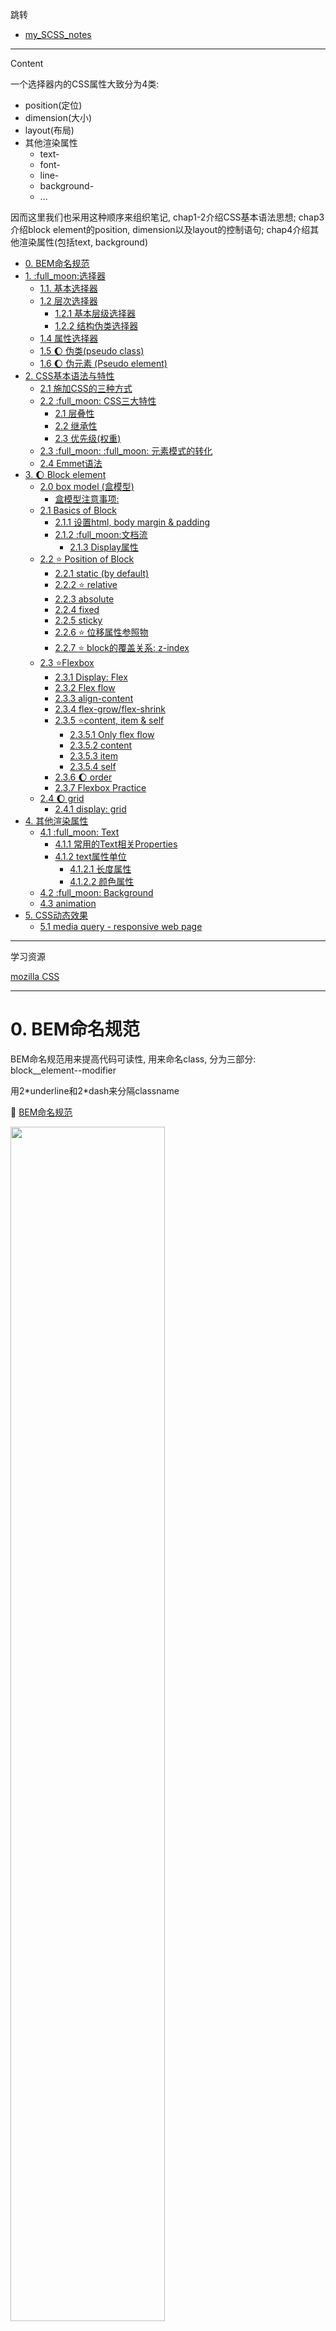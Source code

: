 跳转

+ [my_SCSS_notes](./SCSS/my_SCSS_notes.md)

---

Content

一个选择器内的CSS属性大致分为4类:
+ position(定位)
+ dimension(大小)
+ layout(布局)
+ 其他渲染属性
  + text-
  + font-
  + line-
  + background-
  + ...

因而这里我们也采用这种顺序来组织笔记, chap1-2介绍CSS基本语法思想; chap3介绍block element的position, dimension以及layout的控制语句; chap4介绍其他渲染属性(包括text, background)



- [0. BEM命名规范](#0-bem命名规范)
- [1. :full\_moon:选择器](#1-full_moon选择器)
  - [1.1. 基本选择器](#11-基本选择器)
  - [1.2 层次选择器](#12-层次选择器)
    - [1.2.1 基本层级选择器](#121-基本层级选择器)
    - [1.2.2 结构伪类选择器](#122-结构伪类选择器)
  - [1.4 属性选择器](#14-属性选择器)
  - [1.5 :moon: 伪类(pseudo class)](#15-moon-伪类pseudo-class)
  - [1.6 :moon: 伪元素 (Pseudo element)](#16-moon-伪元素-pseudo-element)
- [2. CSS基本语法与特性](#2-css基本语法与特性)
  - [2.1 施加CSS的三种方式](#21-施加css的三种方式)
  - [2.2 :full\_moon: CSS三大特性](#22-full_moon-css三大特性)
    - [2.1 层叠性](#21-层叠性)
    - [2.2 继承性](#22-继承性)
    - [2.3 优先级(权重)](#23-优先级权重)
  - [2.3 :full\_moon: :full\_moon: 元素模式的转化](#23-full_moon-full_moon-元素模式的转化)
  - [2.4 Emmet语法](#24-emmet语法)
- [3. :moon: Block element](#3-moon-block-element)
  - [2.0 box model (盒模型)](#20-box-model-盒模型)
    - [盒模型注意事项:](#盒模型注意事项)
  - [2.1 Basics of Block](#21-basics-of-block)
    - [2.1.1 设置html, body margin \& padding](#211-设置html-body-margin--padding)
    - [2.1.2 :full\_moon:文档流](#212-full_moon文档流)
      - [2.1.3 Display属性](#213-display属性)
  - [2.2 :star: Position of Block](#22-star-position-of-block)
    - [2.2.1 static (by default)](#221-static-by-default)
    - [2.2.2 :star: relative](#222-star-relative)
    - [2.2.3 absolute](#223-absolute)
    - [2.2.4 fixed](#224-fixed)
    - [2.2.5 sticky](#225-sticky)
    - [2.2.6 :star: 位移属性参照物](#226-star-位移属性参照物)
    - [2.2.7 :star: block的覆盖关系: z-index](#227-star-block的覆盖关系-z-index)
  - [2.3 :star:Flexbox](#23-starflexbox)
    - [2.3.1 Display: Flex](#231-display-flex)
    - [2.3.2 Flex flow](#232-flex-flow)
    - [2.3.3 align-content](#233-align-content)
    - [2.3.4 flex-grow/flex-shrink](#234-flex-growflex-shrink)
    - [2.3.5 :star:content, item \& self](#235-starcontent-item--self)
      - [2.3.5.1 Only flex flow](#2351-only-flex-flow)
      - [2.3.5.2 content](#2352-content)
      - [2.3.5.3 item](#2353-item)
      - [2.3.5.4 self](#2354-self)
    - [2.3.6 :moon: order](#236-moon-order)
    - [2.3.7 Flexbox Practice](#237-flexbox-practice)
  - [2.4 :moon: grid](#24-moon-grid)
    - [2.4.1 display: grid](#241-display-grid)
- [4. 其他渲染属性](#4-其他渲染属性)
  - [4.1 :full\_moon: Text](#41-full_moon-text)
    - [4.1.1 常用的Text相关Properties](#411-常用的text相关properties)
    - [4.1.2 text属性单位](#412-text属性单位)
      - [4.1.2.1 长度属性](#4121-长度属性)
      - [4.1.2.2 颜色属性](#4122-颜色属性)
  - [4.2 :full\_moon: Background](#42-full_moon-background)
  - [4.3 animation](#43-animation)
- [5. CSS动态效果](#5-css动态效果)
  - [5.1 media query - responsive web page](#51-media-query---responsive-web-page)


---
学习资源

[mozilla CSS](https://developer.mozilla.org/en-US/docs/Web)

---
# 0. BEM命名规范

BEM命名规范用来提高代码可读性, 用来命名class, 分为三部分:
block__element--modifier

用2\*underline和2\*dash来分隔classname

:gem: [BEM命名规范](./CSS_Sample/BEM/03-bem.html)

<img src="./Src/BEM_eg.png" width=70%>

# 1. :full_moon:选择器
[Learning Material: wc3 selector](https://www.w3schools.com/CSSref/css_selectors.php)

用来修饰HTML元素的格式, 但首先你得选择特定的HTML标签来施加修饰, 这就需要选择器. 选择器作为对HTML element施加样式的基础, 如果写错了, 后面不容易debug


:gem: [选择器demo](CSS_Sample/Selector/CSS_Selector.html)   


selector| 代码模板| e.g.| description|
-----|-----|-----|----|
通用选择器| * | *{}|选择所有元素
属性选择器|[<条件>]| [href]{}、[attr=”val”]{}|根据属性选择元素
并级选择器|选择器,选择器|em,strong{} | 同时匹配多个选择器，取多个选择器的并集
后代选择器|选择器 选择器|.asideNav  li {} |先匹配第二个选择器的元素，并且属于第一个选择器内
子代选择器|选择器>选择器|ul>li{} | 匹配匹配第二个选择器，且为第一个选择器的元素的后代
兄弟选择器|选择器+选择器|p+a{} |匹配紧跟第一个选择器并匹配第二个选择器的元素，如紧跟p元素后的a元素
伪选择器|: :伪元素 OR: 伪类|p::first-line{}、a:hover{} |伪选择器不是直接对应HTML中定义的元素，而是向选择器增加特殊的效果


## 1.1. 基本选择器

+ 标签选择器 
固有标签不需要加.前缀
  ```css
  p, div{...}
  ```
+ 类选择器 
className前需要.来作为前缀
  + 在同一页面可以多次使用(最常用) 
  ```css
  .imageContainer{...}  /*选中所有class="imageContainer"的元素*/
  ```
+ ID选择器
  + 同一页面只能使用1次  
  ```css
  #id1{...}     /*选中id="id1"的那一个元素*/
  ```

优先级: ID selector>类selector>标签selector>通配符选择器; 
 + 优先级高的会覆盖优先级低的
+ 关于优先级具体参见[2.3 优先级(权重)](#23-优先级权重)

:gem: [multi-className selector](./CSS_Sample/Selector/06-multiClassNameSelector.html)
:gem: [select all](./CSS_Sample/Selector/08-selectAll.html)

---

Q&A: ID与name属性的区别
+ ID具有唯一性
+ name属性
  + 可以结合JS中的getElementByName()来查找元素
  + 当HTML的`<input>`的type="radio"时, 多个相同name的`<input>`才能被算为一组实现单选功能
    + class属性也可实现将不同种类的的标签归为一个类别. 不同标签可以使用相同的类名, 主要用于css选择

## 1.2 层次选择器
allow us to reach down to branch of tag tree

### 1.2.1 基本层级选择器

+ 子类(child)选择器
  + `A>B{...}`, 用`>`连接两个元素, 表示选中A的子代B, A与B之间只有`>`没有其他任何符号. 
+ 后代(descendant)选择器
  + `A B{...}`, 用空格连接两个元素, 表示选中A下属所有(后代)B.

### 1.2.2 结构伪类选择器

<img src="./Src/structural_pseudo_class_selector.png" width=80%>

+ element:nth-child(n): **选中第n个element**(而不是element的第n个child)
  + 需要你首先限定是哪个group的元素 
  + 如果不限定, 那就选择所有组别的nth element


> 注意写选择器时一定要仔细, 一个符号的差异可能带来完全不同的选择结果, 导致debug时很困难

:gem: e.g.1
如下, 选中所有classname为website的ol标签下的所有li下的所有a元素
```css
ol.website li a{
    text-decoration: none;
}
```

:gem: e.g.2
```html
<header>
  <section class="header_left">
    ...
  </section>

  <section class="header_right">
    ...
  </section>
</header>
```
要选中header下面那个classname为header_left的section元素: 
+ 最准确的写法
  ```css
  header>section.header_left{
    ...
  }
  ```
+ 省略写法(确保header下只有一个classname为"header_left"的元素)
  ```css
  header .header_left{
    ...
  }
  ```
+ 错误写法, 啥也选不中
  ```css
  /*选中className为"header_left"的header元素， 可是html中根本没有这个元素*/
  header.header_left{ 
    ...
  }
  ```

:gem: e.g.3  
[wc3 Selector: nth-child demo](https://www.w3schools.com/CSSref/tryit.php?filename=trycss3_nth-child)


## 1.4 属性选择器
select tag element based on class name filter

selector|description
-----|-----
E[attr] | 选择匹配具有属性attr的E元素
直接选择: E[attr=val] | 选择匹配具有属性attr的E元素,并且属性值为val（其中val区分大小写）
开头选择: E[attr^=val] | 选择匹配元素E，且E元素定义了属性attr，其属性值是以val开头的任意字符串
结尾选择: E[attr$=val] | 选择匹配元素E，且E元素定义了属性attr，其属性值是以val结尾的任意字符串
相关性选择: E[attr*=val] | 选择匹配元素E，且E元素定义了属性attr，其属性值包含了“val”，换句话说，字符串val与属性值中的任意位置相匹配

+ 多个属性选择器可以合并选择
  一般用于text的多重filter, 比如先筛出来href和"google"相关的, 再筛出来href是以".com.au"结尾的

```css
a[href="https://example.org"]
{
  color: green;
}
```

## 1.5 :moon: 伪类(pseudo class)

:book: [MDN: Pseudo-class introduction](https://developer.mozilla.org/en-US/docs/Web/CSS/Pseudo-classes)

以`<a>`为例: `<a>`的Pseudo class代表`<a>`的某种状态, 可以理解为`<a>`的状态选择器(state selector)

伪类名称|含义|实例
-----|-----|-----
a:link|未单击hyperlink时的状态| a:link{color:#9ef5f9;}
a:visited|单击hyperlink后的状态| a:visited {color:#333;}
a:hover|鼠标悬浮在Hyperlink时的状态| a:hover{color:#ff7300;}
a:active|鼠标单击hyperlink, 但未释放时的状态| a:active {color:#999;}

+ 类似的, .className:hover{...}代表用标签选择器选中的元素的悬浮伪类

:gem: [`<a>`的伪类选择器1](./CSS_Sample/Selector/17-pseudoClassSelector1.html)

:gem: [`<a>`的伪类选择器2](./CSS_Sample/Selector/17-pseudoClassSelector2.html)

:gem: [`<input>` 的 foucs selector](./CSS_Sample/Selector/18-focusSelector.html)


## 1.6 :moon: 伪元素 (Pseudo element)

:book: [MDN: Pseudo element introduction](https://developer.mozilla.org/en-US/docs/Web/CSS/Pseudo-elements)

将Pseudo element理解为某个element的附属元素, 僚机, 结合selector我们可以对这些Pseudo element做出单独的style的定义. 与element不存在父子关系, 只是附属元素用来做一些辅助的事情. e.g. add a logo at the left of a hyperlink

常用的Pseudo element:
+ `::before`: creates a pseudo-element that is the first child of the selected element. 
+ `::after`: creates a pseudo-element that is the last child of the selected element
+ `::first-letter`
+ `::first-line`
+ `::selection`:  applies styles to the part of a document that has been highlighted by the user (such as clicking and dragging the mouse across text).


# 2. CSS基本语法与特性

## 2.1 施加CSS的三种方式
+ 行内样式(只控制一个标签)
  ```css
  <p style="font-size:14px; color:green;">直接在HTML标签中设置的样式</p>
  ```
+ 内部样式表(只控制一个页面)
  写在HTML文件的`<head>`下的`<style>`里
  ```css
  <style>
    h1{color: green; }
  </style>
  ```
+ 外部样式表(可以控制多个页面, 最常用)
  在HTML文件的`<head>`下挂载`<link>`

## 2.2 :full_moon: CSS三大特性
### 2.1 层叠性
+ 样式冲突，后定义的覆盖之前定义的
+ 样式不冲突，不会重叠

:gem: [CSS层叠性](./CSS_Sample/CSS_3Features/26-css%E5%B1%82%E5%8F%A0%E6%80%A7.html)

### 2.2 继承性
+ 子标签会继承父标签的**text相关样式**，比如Text-, font-, line-和color属性会继承。
+ 高度和盒模型内外边距(margin, padding)等**则不会**继承

:gem: [CSS继承性](./CSS_Sample/CSS_3Features/27-css%E7%BB%A7%E6%89%BF%E6%80%A7.html)

### 2.3 优先级(权重)
当一个标签的同一个属性在不同的选择器中被同时定义了多次时, 由优先级来确定到底启用哪一个被定义的属性.

除去层叠性带来的优先级(后定义的覆盖之前定义的), 以下优先级等级(权重)也被用来解决定义属性冲突的问题:

<img src="./Src/CSS_priority.png" width=70%>

+ 上表的解读
  + 通过ID选择器定义的属性的权重为B
  + 通过class/attribute选择器定义的属性的权重为C
  + 通过标签/伪类选择器定义的属性的权重为D
  + 继承下来的属性没有权重.
+ 权重最高的才会被采用 (A>B>C>D>none); 
+ 如果是权重相同的选择器, 越具体的选择器优先级越高, 这也符合直觉常理
  ```css
  ul li{...}  /*优先级高于li{...}*/

  li{...}
  ``` 
+ 权重可以被`!important`来被忽略掉
  + 一般情况下, `!important`的使用非常谨慎, 用的很少 
  +  :question: `!important`被忽略掉到底啥意思, 是指权重为0吗? 还是指-1? 实例告诉我们忽略掉权重也大于0

:gem: [CSS优先级](./CSS_Sample/CSS_3Features/28-css%E4%BC%98%E5%85%88%E7%BA%A7.html)

:gem: [权重注意点](./CSS_Sample/CSS_3Features/29-css%E6%9D%83%E9%87%8D%E6%B3%A8%E6%84%8F%E7%82%B9.html)

:gem: [权重的叠加](./CSS_Sample/CSS_3Features/30-%E6%9D%83%E9%87%8D%E7%9A%84%E5%8F%A0%E5%8A%A0.html)

## 2.3 :full_moon: :full_moon: 元素模式的转化
:book: [w3: element-level](https://www.w3schools.com/html/html_blocks.asp)

[myHTMLNotes: #1. HTML basic tags](../HTML/myHTMLNotes.md)

元素模式|元素排列|设置样式|默认宽度|嵌套
-----|-----|-----|-----|-----
块级元素 block |  一行只能放1个block元素 | 可以设置宽高 | **容器**的100%| 可以包含任何标签
行内元素inline |  一行内可以放多个inline元素 | **不可以直接设置宽高(强行设置会被忽略掉)** | 本身内容的宽度 | 容纳文本或其他行内元素
行内块元素inline-block |  一行内可以放多个inline-block元素 | 可以设置宽高 | 本身内容的宽度 | 

+ 元素的模式是可以相互转化的!
+ `<img>`, `<input>`,`<td>`都属于inline-block element :question:和HTML notes冲突了
+ `<a>`虽然作为inline element,  但a里不能再放a了, 但a里可以放block element


:gem: [inline-block element](./CSS_Sample/Element_mode/19-inline-block_element.html)

:gem::star: [tag element mode conversion](./CSS_Sample/Element_mode/20-elementModeConversion.html)




## 2.4 Emmet语法

CSS简写: 只打首字母
```css
text-align: center; 
/* type in tac */

text-indent:2em;
/* type in ti2 */

```

# 3. :moon: Block element
即div tag
```html
<div class="block1"></div>
```

这部分介绍block element的position, dimension以及layout的控制语句


## 2.0 box model (盒模型)



先介绍dimension properties of a block

<img src="./Src/box_model.png" width=80%>

margin相当于邻居间的间隔, border相当于栅栏宽度, padding相当于自家院子里的草坪宽, content相当于自己的房子

:gem: [box model](./CSS_Sample/Block_Dimension/31-boxModel.html)

:gem: [block dimension](./CSS_Sample/Block_Dimension/Block_Dimension.html)


如图, 一个box涉及到的dimension由外而内依次是:
+ top, left...等位移属性, 是相对于位移属性参照物而言, 见[2.2.4 位移属性参照物](#224-star-位移属性参照物)
+ margin (邻居间的间隔), 外边距
Margin属性，表示该block与其他block之间的最小距离. e.g.如果block1(margin:30px)与block2(margin:50px), 那么他们俩之间实际间距是50px;
  + margin的'重载'
    ```css
    margin: 上下 左右;      /*2个argument*/
    margin: 上 左右 下;     /*3个argument*/
    margin: 上 右 下 左;    /*4个argument*/
    ```
    + 除了使用margin一起定义上下左右, 还可以单独定义某一边的margin (如margin-left...);
  + margin 还可以用来让**box水平居中**(而不是box中的内容水平居中, 见[text居中](#41-full_moon-text)), 满足两个条件:
    + box已经定义了width
    + box左右外边距都为auto
    ```css
    Margin: 0 auto;   /*上下外边距为0, 左右外边距auto*/
    ``` 
    :gem: [用margin实现box水平居中](./CSS_Sample/Block_Dimension/33-margin%E6%B0%B4%E5%B9%B3%E5%B1%85%E4%B8%AD.html)
  + [mozilla: margin collapse](https://developer.mozilla.org/en-US/docs/Web/CSS/CSS_Box_Model/Mastering_margin_collapsing) :question: 没太懂
    :gem: [margin合并塌陷](./CSS_Sample/Block_Dimension/34-margin合并塌陷.html) 
+ border
  + block有圆角
    ```css
    .block1{
        width: 300px;
        height: 300px;
        background: red;
        border: 3px solid black;
        border-radius: 10px;
      }
    ```

  + block变成circle
    ```css
    .block1{
        width: 300px;
        height: 300px;
        background: red;
        border: 3px solid black;
        border-radius: 50%;
      }
    ```
+ padding  (自家院子), 内边距
  + padding的'重载', 和margin类似
+ content (自家房子)



---

### 盒模型注意事项:
+ 网页元素很多都带有默认的内外边距，而且不同浏览器默认的也不一样，因此我们在布局前，要先清除网页元素的默认内外边距.
  ```css
  body,html{
    padding: 0;   /*内边距*/
    margin: 0;    /*外边距*/
  }
  ```
+ 区分几个概念
  + 看到的方块
  即border+padding+content
  + box
  即width, height所定义的区域
  
+ box
  + 默认box是只包含content. 
    + 此时box不等于看到的方块, 因而此时定义padding, border后会看到方块会变大
  + 定义: `box-sizing: border-box;`后, box延伸到包含border (即此时box = border + padding + content).
    + 此box就是我们看到的方块. 
    + 一般工作中，我们直接全局定义box-sizing, 这样方便一些. 
  + 如下, 定义一个500*500px的block, 当设定其box-sizing: border-box后, 它的border+padding+content=500
  <img src="Src/boxsizing.png" width=50%>

+ 嵌套的box结构
  + 里面的box占据外面的box的content 
    + 不管有没有定义`box-sizing: border-box;` 里面的box都是用外面的box的**content部分**作为边框进行嵌套 
  :gem: [nested boxes](./CSS_Sample/Block_Dimension/nestedBox.html) 
  + 如果不为box写width, height, 则默认box的宽高就是包络其所有sub-element的最小矩形 
  + 如果对内部的box声明: width:100%, 则内部box将继承外部box的content那部分的width (而不是外部box的全部width).
  + 实际代码中, 多层div的嵌套运用很常用, 不同的层次的div可能有不同的作用 (见JR_Ally_Wk1tut.flexCard)


:gem::question: [padding不影响盒子大小的情况](./CSS_Sample/Block_Dimension/32-padding%E4%B8%8D%E4%BC%9A%E5%BD%B1%E5%93%8D%E7%9B%92%E5%AD%90%E5%A4%A7%E5%B0%8F%E6%83%85%E5%86%B5.html)


## 2.1 Basics of Block

### 2.1.1 设置html, body margin & padding

如下设置之后, block与网页的间距会消失
```css
html,body{
    margin:0;
    padding:0;
}
```

### 2.1.2 :full_moon:文档流

设置两个block, 会发现block2并不是出现在block1的右边, 而是在它下面

事实上, 一个block element实际上是占一行的文档。Block默认是从左上角开始出现，新的block会占新的一行，而不是出现在旧的block的右边。

inline-element可以在一行内接连出现

:gem: [block element, inline element](./CSS_Sample/Block_Element/Block.html)


总之, 文档流是页面元素的排布顺序(可能是用array的形式存储的?), 从左到右, 从上到下

+ 表示文档流的数据结构可以认为是父元素的一个field
  + 如果一个页面有多个同级别的父元素, 每个父元素下有多个子元素, 则子元素加入对应父元素的文档流
  + 另外记得如果是block element的嵌套, 子元素都是以父元素的content部分作为外边框来排布, 不管有没有定义`box-sizing: border-box;`

:gem::gem: [文档流与位移属性参照物](./CSS_Sample/Block_Position/Block_Position.html)


#### 2.1.3 Display属性
block的display属性, 默认是block, 即服从上面的文档流, 一个block结束了, 下一个block从下一行开始;

如果将display设为inline-block, block对外会呈现出inline的性质, 像text一样从左向右排列, 一行满了再去下一行.

```html
  <div class="block1"></div>
  <div class="block2"></div>
  <div class="block2"></div>
```

```css
html,body{
    margin:0;
    padding:0;
}

.block1{
    width: 300px;
    height: 300px;
    background: red;
    border: 3px solid black;
    border-radius: 10px;
    display:block;
}

.block2{
    width: 300px;
    height: 300px;
    background: yellow;
    border: 3px solid black;
    border-radius: 10px;
    display:inline-block;
}
```

<img src = "Src/block_display.png" width = 50%>

## 2.2 :star: Position of Block
关于block的position属性, 以及位移属性(left, top, right, bottom)

+ 简言之, static的block的位移属性作废, relative与absolute的block的位移属性才生效.
+ 文档流是一个表示元素排列顺序的数据结构(可能是个array?), 元素们由上到小, 由左到右排列. 不参与文档流的元素不被写入这个数据结构.
+ absolute的block不参与文档流, relative的block参与文档流
+ 位移属性参照物的选取

### 2.2.1 static (by default)
```css
position: static;
```
+ Position属性如果是Static，则位移属性（left,right,top,bottom）无效，block的位置完全由文档流决定
+ 是的, position为static的元素只能认为没有定位, 其位移属性失效, 但元素本身还是参与文档流的

### 2.2.2 :star: relative

```css
position: relative;
```
此时位移定义可以生效:
+ Left: 使得原来位置在新的位置左侧; right同理
+ Top: 使得原来位置在新的位置上侧; bottom同理

```html
<div class="block1"></div>
<div class="block2"></div>
<div class="block2"></div>
```

```css
html,body{
    margin:0;
    padding:0;
}


.block1{
    position: relative;     /*now left, top works*/
    left: 100px;
    top: 100px;

    width: 300px;
    height: 300px;

    display:block;

    background: red;
    border: 3px solid black;
    border-radius: 10px;
}

.block2{
    width: 300px;
    height: 300px;

    display:inline-block;

    background: yellow;
    border: 3px solid black;
    border-radius: 10px;
}
```

<img src="Src/relative%20position.png" width=50%>

+ 使用位移属性, 有可能将block移出视口
+ 位移属性优先级顺序: 如果同时定义了left, right, top and bottom的情况下, left, top优先, right, bottom作废


### 2.2.3 absolute
```css
position: absolute;
```
position为absolute的block将会从文档流中脱离出来. 一般当我们想要将某个block移动到某个想要位置时会用position: absolute;

+ [文档流](#212-full_moon文档流)
+ **脱离文档流**的意思是, 该元素不加入其父元素的表示文档流的数据接结构, 不影响接下来block的布局排序，但其自身还是遵从文档流，跟着上一个在文档流中的element, 如下面e.g.中蓝色的block还是在绿色的block的下一行

> :question:疑问：如果连写俩absolute sub block会怎么样？还是各自一行吗？还是重叠在一起？我倾向于重叠在一起

:gem: [position: absolute](./CSS_Sample/Block_Position/absolute.html)


将sub_block2(绿色)从文档流独立出去, sub_block3(紫色)的位置紧跟上一个在文档流中的元素(sub_block1)

<img src="Src/position_absolute.png" width="50%">

如果将sub_block2(绿色)算入文档流, 则sub_block3(紫色)的位置紧跟上一个在文档流中的元素(sub_block2)


<img src="Src/position_absolute2.png" width="50%">



### 2.2.4 fixed
固定，像狗皮膏药一样贴在一个网页视口的一个地方一动不动, 不管你如何scroll up and down

:gem: [fixed](./CSS_Sample/Block_Position/08-fixed.html)

:gem: [Practice: 固定side window到版心右侧](./CSS_Sample/Block_Position/09-%E5%9B%BA%E5%AE%9A%E5%AE%9A%E4%BD%8D%E6%8A%80%E5%B7%A7-%E5%9B%BA%E5%AE%9A%E5%88%B0%E7%89%88%E5%BF%83%E5%8F%B3%E4%BE%A7.html)

### 2.2.5 sticky
[w3school: sticky](https://www.w3schools.com/howto/howto_css_sticky_element.asp)

An element with position: sticky; is positioned based on the user's scroll position.

A sticky element toggles between `relative` and `fixed`, depending on the scroll position. It is positioned relative until a given offset position is met in the viewport - then it "sticks" in place (like position:fixed).

sticky的特点:
+ 以浏览器的可视窗口为参照移动元素 （fixed特点）
+ 粘性定位占有原先的位置 （relative特点）
+ 除了position: sticky, 还需至少定义一个位移属性(滚动后的位置)才能实现sticky的效果

:gem: [sticky](./CSS_Sample/Block_Position/10-sticky.html)


### 2.2.6 :star: 位移属性参照物
一个元素有没有定位会影响到它的子元素的位移属性的参照物如何选择
+ position属性为relative/absolute/fixed的元素是有定位的
+ position为其他的元素是无定位的. 

**位移属性参照物的选择:**
+ 对于position:absolute的element, 其不参与任何元素的文档流 
  + 如果**没有为**position:absolute的元素声明位移属性, 则该元素选取由文档流决定的原来位置为位移属性参照物(:question:位移属性如果不设置, 默认为0吗?我觉得是的), 但其本身并不参与文档流. 即它们所说的**默认靠左上不重叠**.
  + 如果为position: absolute的元素声明了位移属性 
    + 如果祖先元素有定位(relative,absolute,fixed), 则选取最近一级的有定位的祖先元素为位移属性参照物. 
    + 如果祖先元素均无定位, 则选root element作为位移属性参照物. 
+ 对于position: relative的element, 它参与其父级元素的文档流
  + 选取由其父级元素的文档流决定的原来位置作为位移属性参照物, 不用管其父级元素是否是有定位的.
+ 对于position: fixed的element, 位移属性参照物为browser的viewport, 和父级元素无关, 也不参与任何文档流

:gem::gem: [文档流与位移参照物](./CSS_Sample/Block_Position/Block_Position.html)

### 2.2.7 :star: block的覆盖关系: z-index

<img src="Src/block_zindex.png" width="80%">

HTML中后面生成的block会优先显示（压在之前的block上）; 但z-index可以调节同层级的优先覆盖关系， z-index一般取值0-999 



## 2.3 :star:Flexbox
[mozilla: flex box](https://developer.mozilla.org/en-US/docs/Web/CSS/CSS_Flexible_Box_Layout/Basic_Concepts_of_Flexbox)

[CSS-tricks: A comprehensive guidd to flexbox](https://css-tricks.com/snippets/css/a-guide-to-flexbox/#:~:text=Flexbox%20is%20%28aside%20from%20optional%20wrapping%29%20a%20single-direction,items%20to%20wrap%20as%20needed%20with%20this%20property.)

+ 前面的我们如果写多个block, 它们按文档流依次排列下来

  <img src="Src/before_flexbox1.png" width=80%>

+ 使用overflow: hidden 来隐藏掉overflow的block
  
  <img src="Src/before_flexbox2.png" width=80%>

:gem: [Demo: flexbox](./CSS_Sample/Flexbox/flexbox.html)


现在我们来看看如何使得block流动, 呈现一种动态布局

### 2.3.1 Display: Flex


+ 在parent block中未启用display:flex; sub-blocks按文档流竖着排下来
  <img src="Src/flexbox1.png" width=80%>

+ 在parent block中启用display:flex; sub-blocks横着挤成一排, 此时sub-block的width,height可能会和定义大小不同.
  <img src="Src/flexbox2.png" width=80%>

  ```html
    <div class="block1">
        <div class="sub_block1">1</div>
        <div class="sub_block1">2</div>
        <div class="sub_block1">3</div>
        <div class="sub_block1">4</div>
        <div class="sub_block1">5</div>
        <div class="sub_block1">6</div>
        <div class="sub_block1">7</div>
    </div>
  ```

  ```css
  body,html{
      margin: 0;
      padding: 0;
  }

  .block1{
      height: 500px;
      width: 500px;
      background-color: red;
      border: 5px black solid; 
      /* box-sizing: border-box; */
      /* overflow:hidden; */

      position: relative;

      display: flex;         

  }

  .sub_block1{
      height: 100px;
      width:100px;
      background-color: lightgreen;
      border: 2px white solid;
      /* box-sizing: border-box;  */

      position: relative;
  }
  ```


### 2.3.2 Flex flow



在定义了display: flex 之后, 还必须定义flex flow, 这样才能够使得sub-blocks在视口变化时"流动"起来, 后面的justify, align的效果才能生效.

+ 可变视口
  调节body, html中height与width为相对100vh,100vw; 再将block1的height, width调节成相对值, 这样block1便可继承body,html的dimension. 当改变浏览器视口大小时, block1的大小也会随着改变

  ```css
  body,html{
      margin: 0;
      padding: 0;
      height: 100vh;
      width: 100vw;
  }

  .block1{
      height: 50%;
      width: 50%;
      ...
  }

  ```


flex flow包含两个子属性: flex-direction, flex-wrap; 分别定义他们两个或者直接定义flex flow都可, 但一般我们都分别定义. 写的时候不用管flex-direction, flex-wrap的先后顺序.

+ `flex-direction`: 流动方向
  定义了flexbox的main-axis, cross-aix runs perpendicular to the main axis; **而main-axis则决定了container内的元素的流向** 后面的一切都和main- & cross axis有关
  + `align-` align elements along the cross-axis
  + `justify-` align elements along the main-axis

  ```css
  flex-direction: row/row-reverse/column/column-reverse
  ```
  + row: main-axis runs from left to right
  + row-reverse: main-axis runs from right to left
  + column: main-axis runs from top to bottom
  + column-reverse: main-axis runs from bottom to top

+ `flex-wrap`
  ```css
  flex-wrap: wrap/wrap-reverse
  ```
  + wrap: 顶天花板开始排
  + wrap-reverse: 顶地板开始排

e.g. sub-block顶天花板开始排, 从右向左排
<img src="Src/flexflow1.png" width=50%> 
<img src="Src/flexflow2.png" width=50%>

对应code:

```css
body,html{
    margin: 0;
    padding: 0;
    height: 100vh;
    width: 100vw;
}

.block1{
  height: 50%;
  width: 50%;
  ...
  display: flex;    
  flex-direction: row-reverse;  
  flex-wrap: wrap;   
}

```

### 2.3.3 align-content
[mozilla: align-](https://developer.mozilla.org/en-US/docs/Web/CSS/CSS_Flexible_Box_Layout/Basic_Concepts_of_Flexbox#alignment_justification_and_distribution_of_free_space_between_items)

`align-` align elements along the cross-axis

`justify-` align elements along the main-axis


参见下图(flex flow中的第一个图):
<img src="Src/flexflow1.png" width=50%>
其中sub-block在两行之间是有空隙的, 这是因为align-content默认值为stretch, 会把sub-block在在竖直方向上均匀地排布在parent block中, 例如现在sub-block有两行, 那么每一行地高度都为parent block.height/2

将align-content改为flex-start:

```css
.block1{
    height: 50%;
    width: 50%;
    background-color: red;
    border: 5px black solid; 
    /* box-sizing: border-box; */
    /* overflow:hidden; */

    position: relative;

    display: flex;    
    flex-direction: row-reverse;  
    flex-wrap: wrap;   
    align-content: flex-start;      /*this works*/

}
```

可见此时sub-block行与行之间没有空隙了, sub-block的流动连续了.
<img src="Src/flex-start.png" width=80%>


### 2.3.4 flex-grow/flex-shrink
单独定义给某个sub-block：
+ flex-grow: 当sub-block的dimension超过原本定义的dimension后继续拉伸, 该sub-block的拉伸速率为原来的n倍
+ flex-shrink: 与flex-grow类似, 收缩速率为原来n倍数
+ Flex-grow和Flex-shrink可以叠加给同一个sub block

```css
.sub_block1:nth-child(3){
    flex-grow: 3;
}
```

### 2.3.5 :star:content, item & self

简言之:
+ 前标justify: 表示main-axis方向上布局
+ 前标align: 表示cross-axis方向上布局
+ content优先级高于item (详见2.4.5.3 items)
+ content, items 定义在parent block中, self定义在sub-block中

#### 2.3.5.1 Only flex flow
初始情况：只是设置了flex flow的direction和wrap， 不设置任何和content, item, self有关的属性时（当然他们有默认设置）

<img src="Src/onlyflexflow1.png" width=40%><img src="Src/onlyflexflow2.png" width=40%>

```css
.block1{
    ...
    position: relative;

    display: flex;    
    flex-direction: row;  
    flex-wrap: wrap;   
}
```

#### 2.3.5.2 content

1. Justify-content: center/flex-start/flex-end 

    水平方向上center

    <img src="Src/justify-content1.png" width=50%>
    <img src="Src/justify-content2.png" width=40%>

    ```css
    .block1{
        ...
        position: relative;

        display: flex;    
        flex-direction: row;  
        flex-wrap: wrap;   

        justify-content: center;    /*this works*/

    }
    ```

    <img src="Src/justify-content-table.png" width=100%>

    其他justify-content属性选项见上图。
    + 其中flex-start, flex-end, center为一组，决定一行的sub block是居左，居右还是居中
    + Space-between, space-around, space-evenly为一组， 决定一行的sub block的gap分布



2. Align-content: center/flex-start/flex-end
    竖直方向上center

    <img src="Src/align-content1.png" width=50%> <img src="Src/align-content2.png" width=40%>

    ```css
    .block1{
        ...
        position: relative;

        display: flex;    
        flex-direction: row;  
        flex-wrap: wrap;   

        align-content: center;
    }
    ```
    <img src="Src/align-content-table.png" width=100%>

    其他align-content属性选项见上图
    +	Flex-start, flex-end, center为一组，决定sub block整体（竖直方向上没有gap）上在mother block的哪个位置
    +	Stretch, space-between, space-around为一组，这时sub block竖直方向上有gap，区别在于gap的分布. 其中strech为默认设置. 他们的区别在于竖直方向上的gap: stretch是头顶mother block, 脚离mother block; space- between 是头脚顶mother block; space-around则是头脚都不顶mother block



3. Justify-content + Align-content
    水平,竖直方向上都center

    <img src="Src/justify-align-content1.png" width=50%> <img src="Src/justify-align-content2.png" width=40%>

    ```css
    .block1{
        ...
        position: relative;

        display: flex;    
        flex-direction: row;  
        flex-wrap: wrap;   

        align-content: center;
        justify-content: center;

    }
    ```

#### 2.3.5.3 item
疑问：content, item, self各是什么？

比喻：content是整体合力做事儿，item是统一做某个个体的事儿，self是个体做自己的事儿

1. align-items
    如果只设置align-items: center(上图图一); 可见sub block也是在竖直方向上居中，但是相比align-content: center; 这些sub block并不是合成一体居中，竖直方向上还有gap。

    由此可见，**align-content是比align-items更强烈的一个指令（即align-content优先级高于align-items，当然也高于后面的align-self)**, 如果你同时写align-content: center; 和align-items: center;(不管先后顺序) 你会发现结果和只写align-content:center;一致.

    <img src="Src/align-items-center1.png" width=50%><img src="Src/align-items-center2.png" width=40%>

    ```css
    .block1{
        ...
        position: relative;

        display: flex;    
        flex-direction: row;  
        flex-wrap: wrap;   

        align-items: center;  /*每行在竖直方向上居中于其所被分配的空间*/
    }
    ```
    <img src="Src/align-items-table.png" width=100%>
    其他align-items属性选项见上图

    + Flex-start, flex-end, center为一组
    + Stretch, baseline为一组

  2. justify-content + align-items
    同时定义justify-content: center;(每行水平居中) 和 align-items: center; （每行在竖直方向上居中于其所被分配的空间）会发现水平和竖直方向上sub block在mother block 内部也居中了，但是由于是align-items这个相对较弱的竖直居中条件，sub block们在竖直方向上还是有gap

    <img src="Src/justify-content-align-items1.png" width=50%><img src="Src/justify-content-align-items2.png" width=40%>

      ```css
      .block1{
        ...
        position: relative;

        display: flex;    
        flex-direction: row;  
        flex-wrap: wrap;   

        justify-content: center;  /*content水平居中*/
        align-items: center;      /*每行在竖直方向上居中于其所被分配的空间*/
      }
      ```

#### 2.3.5.4 self

1. align-self
   + Align-self是单独定义一个sub block的布局，因此必须写在sub-block里，而不是mother block里；前面的flex-flow, flex-direction等等定义的是mother block内的sub block的布局，因此必须写在mother block里。
   + Align-self只能改item, 不能改content，因为content是对整体的布局，是最强的（优先级高于align-self，相关解释见” justify-content + align content” ）。如果mother block的css里写了和content相关的指令，那么align-self就不会生效。

   <img src="Src/align-self1.png" width=80%>

   ```css
   .sub_block1:nth-child(3){
       /* flex-grow: 3; */
       align-self: flex-start;
   }
   ```

   <img src="Src/align-self-table.png" width=100%>
   其他align-self属性选项见上图. 
   + 其中边框为黑色的sub block A是我们想要设置align-self的

### 2.3.6 :moon: order
甚至可以自定义排列顺序:

![](Src/order1.png)

![](Src/order-table.png)

默认order 为0。按上图图二中order取值的顺序排列

### 2.3.7 Flexbox Practice

:gem: [flexbox practice: flexbox frog (24个题)](http://flexboxfroggy.com/) 

24题:

<img src="./Src/flexFrog24_0.png" width=70%>

<img  src="./Src/flexFrog24.png" width=70%>


## 2.4 :moon: grid

:book: [w3school: grid](https://www.w3schools.com/css/css_grid.asp)

:book: [mozilla: grid (更详尽)](https://developer.mozilla.org/en-US/docs/Web/CSS/grid-template-columns)

grid是另一种布局方式, 把container的区域划分为column by column (甚至可以grid by grid), 再定义container内部的元素占几个column(e.g.my monash那个界面就是grid做的). 

使用grid布局的好处是, 可以明确指定元素在页面中(或其父级元素中)的位置, 同时还可以做到随页面大小变化而变化(而不是像position: absolute + left/right/top/bottom, 那样不动了)

### 2.4.1 display: grid

:gem: [grid cards (Ally wk2 tut)](./CSS_Sample/Grid/gridCard.html)

:gem: [grid demo to play with](./CSS_Sample/Grid/gridDemo.html) 注意里面width: 100%在何处定义的
+ grid-item并不需要再定义dimension相关属性, 因为grid-column已经定义好了dimension相关属性


grid模型中主要涉及到两个要素及两个步骤:
+ container (grid container): 定义container的grid-template
+ container内的items (grid item): 基于grid-container的grid template, 定义其内部的grid item如何span
  + 注意grid item必须是有实体的才能显示grid, 一个空内容的标签不显示


---
step1:  
container划分区域
+ `grid-template-columns`: 定义container要通过何种格式的columns划分成多少columns
  + 注意columns的index starts from 1 
+ `grid-gap`: container的column之间的距离

```css
main{
    display: grid;  
    /*partitioned into 14 rows in total*/
    grid-template-columns: 1fr repeat(12, minmax(auto, 60px)) 1fr;         /*fr for fraction. */
    grid-gap: 40px;
    padding: 60px 0;
}
```

---
step2:  
定义container内的items如何span
+ `grid-column`: 基于container的grid-template-columns, 定义grid items如何span
  +  定义grid items的span范围
      ```css
      grid-column: 1 / 3;   /*grid item starts from column1 till column 3 (column1 to column2 actually). */

      grid-column: 1 / span 2; /*grid item starts from 1 and span 2 columns (column 1 to column 2 actually).*/
      ```  

  :gem: [MDN: grid demo](./CSS_Sample/Grid/gridDemoMDN.html)
  
  + 注意grid-column的含义:
  <img src="./Src/grid_template_MDNDemo.png" width=70%>
  + 注意column index标在column的左边
  <img src="./Src/grid_column_index.png" width=70%>


+ grid item也可以作为grid container继续往深处嵌套
  ```css
  .cards {
    /* start on column 2, span 12 columns结束 */
      grid-column: 2 / span 12;    
      
      display: grid;
      grid-template-columns: repeat(12, minmax(auto, 60px));      /*定义cards这个container如何被它的columns分割*/  
      grid-gap:40px;
  } 
  ```

---
step3:  
继续定义`.cards`这个grid container的grid items如何span
```css
.card{
    /*每张card span 4 columns*/
    grid-column-end: span 4;

    display: flex;
    flex-direction: column;

    cursor: pointer;
    transition: all 0.3s ease 0s;
}
```


# 4. 其他渲染属性

## 4.1 :full_moon: Text 
### 4.1.1 常用的Text相关Properties
+ color          	
+ Text-align         
+ text-indent: 缩进       
+ text-decoration 
+ line-height: top + font-size + bottom
  + 让box内的text的line-height和box height相等, 可以实现box中的text在box内竖直居中
  <img src="./Src/line-height.png" width=50%> 

---

特殊的:
+ 修饰text中的特定字段:
  ```HTML
  <p>我的母亲有 <span style="color:blue">蓝色</span> 的眼睛。</p>
  ```

:gem: [font style](./CSS_Sample/Text/09-font.html)

:gem: [text](./CSS_Sample/Text/10-text.html)

:gem: [block内的内容居中(2种方式)](./CSS_Sample/Text/21-divTextCenter.html)

### 4.1.2 text属性单位
#### 4.1.2.1 长度属性
长度单位有相对长度单位和绝对长度单位两种类型。
+ 绝对长度单位: px
  + 对应地, px一般用于border或者定位属性 
+ 相对长度单位指相对于另一长度的长度，主要有em、ex、ch、rem(默认1rem=16px)、%和可视区百分比长度单位vw、vh、vmin、vmax
  + em: multiple of the font-size of the element on which it is used
    + 子元素的字体大小的em是相对于父元素的字体大小.
    + 元素的width/height/padding/margin用em的话是相对于该元素的font-size 
  + rem: multiple of the given **root** font-size
    + rem是相对于root(即最高父级), 因而更常用 
    + 默认1 rem = 16px, 但是可以在html{font-size:}改
+ 注意浏览器会有默认最小font-size的设置, 比如chrome默认最小字体为12px

:gem: [em](./CSS_Sample/Size_Unit/01-em.html)

:gem: [rem](./CSS_Sample/Size_Unit/02-rem.html)

#### 4.1.2.2 颜色属性
用十六进制数方式表示颜色值
+ 用rgb()函数方式表示颜色值
  + 每个参数大小0~255 
+ 用rgba()函数方式表示颜色值
  + 比rgb()多了个透明度选项(0~1)

颜色渐变:
+ 线性渐变
颜色沿着一条直线过渡：从左到右、从右到左、从上到下等
```css
linear-gradient ( position,  color1,  color2,…)  /*position: 颜色渐变方向, color1: 起始颜色, color2: 终点颜色*/
```
+ 径向渐变
圆形或椭圆形渐变，颜色不再沿着一条直线变化，而是从一个起点朝所有方向混合


## 4.2 :full_moon: Background
这里的background指往block element(块级元素, 并不仅是`<div>`)中加入background

常用的background属性
+ `background-color`
+ `background-image`
可以通过URL指定值来设定绝对或相对路径指定网页的背景图像，例如，background-image：url（图片路径）
+ `background-repeat`
默认情况下, background image会repeat来占据`<div>`声明的区域
  + repeat-x:图像横向平铺
  + repeat-y:图像纵向平铺
  + no-repeat：不平铺
+ `background-attachment`
  + scroll：背景图像是随内容滚动的(默认);
  + fixed：背景图像固定，即内容滚动而图像不动
+ `background-position`
背景位置，确定背景在`<div>`声明的区域中的水平和垂直位置
  + 该属性可取Xpos和Ypos, 单位是px，分别表示水平位置和垂直位置。还可以使用百分比表示背景的位置, 即X%和Y% 
  + 可以用X、Y方向关键词来表示
    + 水平方向的关键词有左对齐(left), 右对齐（right)和水平居中(center),
    + 垂直方向的关键词有顶部(top)底部(bottom)和垂直居中(center)
    ```css
    /*第一个参数表示水平方向上位置, 第二个参数表示竖直方向上位置*/
    background-position: left center;   /*水平左对齐, 竖直居中*/  
    ```
+ `background-size`
定义背景图片的大小和block element的关系
  + auto(默认值，使用背景图片保持图片的原样)
  + percentage(当使用百分值时，不是相对于背景的尺寸大小来计算的，而是相对于元素宽度来计算的)
  + cover(整个背景图片放大填充了整个元素)
  + contain(让背景图片保持本身的宽高比例，将背景图片缩放到宽度或者高度正好适应所定义背景的区域)
+ `background`
该属性实际上对应上面几个具体属性的取值
  + 如background：url（xxx.jpg）就等价于background-image：url（xxx.jpg）


:gem: [Background-repeat](./CSS_Sample/Background/22-backgroundNoRepeat.html)

:gem: [Background-position](./CSS_Sample/Background/23-backgroundPosition.html)

:gem: [Background fixing](./CSS_Sample/Background/24-backgroundFixing.html)

:gem::star: [Background semi-transparent while text remain solid](./CSS_Sample/Background/25-backgroundSemiTransparent.html)

:question: 最后这个练习里, .hero::before{}和.hero的层级关系是什么?

## 4.3 animation

:book: [MDN: animation](https://developer.mozilla.org/en-US/docs/Web/CSS/animation)

+ animation-name: 给animation起名字: change, slide or bounce.... 本身不具备含义, 需要和@keyframes一起用
+ animation-timing-function: 定义animation在一个cycle内change ratio随时间的变化速率
+ animation-duration: 一个cycle的时间
+ animation-iteration-count: animation要持续多少个cycle, 与animation-duration连用



# 5. CSS动态效果

## 5.1 media query - responsive web page

+ min-width 表示使得{}中语句有效的min width
+ max-width 表示使得{}中语句有效的max width
+ @media 后面那块为true, 才启用{ }中的语句

```css
/* 当 300px <= width  <= 600px时, 启用{ }中的语句}*/
@media screen and (min-width:300px) and (max-width: 600px){
  body{
    background: aqua;
  }
}
```

注意:  
+ 有重叠的区间, 后写的覆盖前面写的
+ 好的规范: 写的时候区间总是先写大的, 再写小的
+ 具体区间的划分看公司的规定

:gem: [@media 区间无冲突](./CSS_Sample/Media_Query/04-media.html)

:gem: [@media 区间有冲突](./CSS_Sample/Media_Query/04-media2.html)


5.2 transform
定义使得选中的元素在x, y方向上移动


5.3 transition

`transition`使得原本instant的变化变得continuous
  +  注意变化本身不是transition定义的

定义
+ 变化过程的持续时间
+ 变化开始前的延迟时间

```css
/*所有属性连续变化*/
transition: all 0.5s;

/*指定属性连续变化*/
transition: width 1s ease 0s, height .5s ease 1s;
```

:gem: [transition](./CSS_Sample/Transition/11-transition.html)

:gem: [Practice: health bar](./CSS_Sample/Transition/11-transitionPractice.html)

a:hover b 实 现一个元素触发另一个元素的变化, 或者通过JS的event